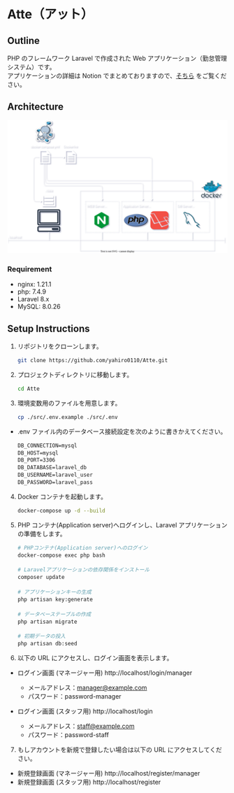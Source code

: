 # Atte（アット）

## Outline

PHP のフレームワーク Laravel で作成された Web アプリケーション（勤怠管理システム）です。<br />
アプリケーションの詳細は Notion でまとめておりますので、[そちら](https://h-yamasita.notion.site/Atte-ed456123c4f645dfbac62ff0c5e69372?pvs=4) をご覧ください。

## Architecture

![](./img/architecture.drawio.svg)

### Requirement

-   nginx: 1.21.1
-   php: 7.4.9
-   Laravel 8.x
-   MySQL: 8.0.26

## Setup Instructions

1.  リポジトリをクローンします。

    ```bash
    git clone https://github.com/yahiro0110/Atte.git
    ```

2.  プロジェクトディレクトリに移動します。

    ```bash
    cd Atte
    ```

3.  環境変数用のファイルを用意します。

    ```bash
    cp ./src/.env.example ./src/.env
    ```

-   .env ファイル内のデータベース接続設定を次のように書きかえてください。

    ```markdown
    DB_CONNECTION=mysql
    DB_HOST=mysql
    DB_PORT=3306
    DB_DATABASE=laravel_db
    DB_USERNAME=laravel_user
    DB_PASSWORD=laravel_pass
    ```

4.  Docker コンテナを起動します。

    ```bash
    docker-compose up -d --build
    ```

5.  PHP コンテナ(Application server)へログインし、Laravel アプリケーションの準備をします。

    ```bash
    # PHPコンテナ(Application server)へのログイン
    docker-compose exec php bash

    # Laravelアプリケーションの依存関係をインストール
    composer update

    # アプリケーションキーの生成
    php artisan key:generate

    # データベーステーブルの作成
    php artisan migrate

    # 初期データの投入
    php artisan db:seed
    ```

6.  以下の URL にアクセスし、ログイン画面を表示します。

-   ログイン画面 (マネージャー用) http://localhost/login/manager

    -   メールアドレス：manager@example.com
    -   パスワード：password-manager

-   ログイン画面 (スタッフ用) http://localhost/login

    -   メールアドレス：staff@example.com
    -   パスワード：password-staff

7. もしアカウントを新規で登録したい場合は以下の URL にアクセスしてください。

-   新規登録画面 (マネージャー用) http://localhost/register/manager
-   新規登録画面 (スタッフ用) http://localhost/register

